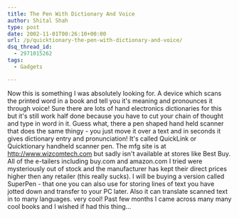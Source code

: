 ```yaml
---
title: The Pen With Dictionary And Voice
author: Shital Shah
type: post
date: 2002-11-01T00:26:10+00:00
url: /p/quicktionary-the-pen-with-dictionary-and-voice/
dsq_thread_id:
  - 2971015262
tags:
  - Gadgets

---
```

Now this is something I was absolutely looking for. A device which scans the printed word in a book and tell you it's meaning and pronounces it through voice! Sure there are lots of hand electronics dictionaries for this but it's still work half done because you have to cut your chain of thought and type in word in it. Guess what, there a pen shaped hand held scanner that does the same thingy - you just move it over a text and in seconds it gives dictionary entry and pronunciation! It's called QuickLink or Quicktionary handheld scanner pen. The mfg site is at http://www.wizcomtech.com but sadly isn't available at stores like Best Buy. All of the e-tailers including buy.com and amazon.com I tried were mysteriously out of stock and the manufacturer has kept their direct prices higher then any retailer (this really sucks). I will be buying a version called SuperPen - that one you can also use for storing lines of text you have jotted down and transfer to your PC later. Also it can translate scanned text in to many languages. very cool! Past few months I came across many many cool books and I wished if had this thing...